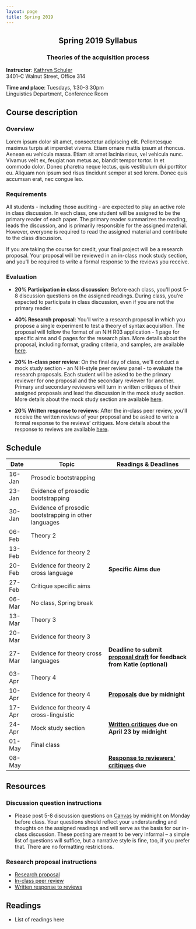 ```yaml
---
layout: page
title: Spring 2019
---
```


<h2 align="center">Spring 2019 Syllabus</h2>
<h3 align="center">Theories of the acquisition process</h3>

**Instructor**: [Kathryn Schuler](http://kathrynschuler.com)  
3401-C Walnut Street, Office 314

**Time and place**: Tuesdays, 1:30-3:30pm   
Linguistics Department, Conference Room

## Course description

### Overview
Lorem ipsum dolor sit amet, consectetur adipiscing elit. Pellentesque maximus turpis at imperdiet viverra. Etiam ornare mattis ipsum at rhoncus. Aenean eu vehicula massa. Etiam sit amet lacinia risus, vel vehicula nunc. Vivamus velit ex, feugiat non metus ac, blandit tempor tortor. In et commodo dolor. Donec pharetra neque lectus, quis vestibulum dui porttitor eu. Aliquam non ipsum sed risus tincidunt semper at sed lorem. Donec quis accumsan erat, nec congue leo.

### Requirements
All students - including those auditing - are expected to play an active role in class discussion. In each class, one student will be assigned to be the primary reader of each paper.  The primary reader summarizes the reading, leads the discussion, and is primarily responsible for the assigned material.  However, everyone is required to read the assigned material and contribute to the class discussion.

If you are taking the course for credit, your final project will be a research proposal.  Your proposal will be reviewed in an in-class mock study section, and you'll be required to write a formal response to the reviews you receive.

### Evaluation

* **20% Participation in class discussion**: Before each class, you'll post 5-8 discussion questions on the assigned readings.  During class, you're expected to participate in class discussion, even if you are not the primary reader.   

* **40% Research proposal**: You'll write a research proposal in which you propose a single experiment to test a theory of syntax acquisition.  The proposal will follow the format of an NIH R03 application - 1 page for specific aims and 6 pages for the research plan.  More details about the proposal, including format, grading criteria, and samples, are available [here](spring2019/research-proposal).

* **20% In-class peer review**: On the final day of class, we'll conduct a mock study section - an NIH-style peer review panel - to evaluate the research proposals.   Each student will be asked to be the primary reviewer for one proposal and the secondary reviewer for another.  Primary and secondary reviewers will turn in written critiques of their assigned proposals and lead the discussion in the mock study section.  More details about the mock study section are available [here](spring2019/research-proposal#in-class-peer-review).


* **20% Written response to reviews**: After the in-class peer review, you'll receive the written reviews of your proposal and  be asked to write a formal response to the reviews’ critiques. More details about the response to reviews are available [here](spring2019/research-proposal#written-response-to-reviews).

## Schedule

Date | Topic | Readings & **Deadlines**
 --- | --- | ---
16-Jan | Prosodic bootstrapping |
23-Jan | Evidence of prosodic bootstrapping |
30-Jan | Evidence of prosodic bootstrapping in other languages| 
06-Feb |  Theory 2 |
 13-Feb | Evidence for theory 2 |
20-Feb | Evidence for theory 2 cross language | **Specific Aims due**
 27-Feb | Critique specific aims |
06-Mar | No class, Spring break |
 13-Mar | Theory 3 |
 20-Mar | Evidence for theory 3 |
 27-Mar | Evidence for theory cross languages | **Deadline to submit [proposal draft](spring2018/research-proposal.html) for feedback from Katie (optional)**
 03-Apr | Theory 4 |
 10-Apr | Evidence for theory 4 | **[Proposals](spring2018/research-proposal.html) due by midnight**
17-Apr | Evidence for theory 4 cross-linguistic|
24-Apr | Mock study section | **[Written critiques](spring2018/research-proposal.html#in-class-peer-review) due on April 23 by midnight**
 01-May | Final class |
 08-May |  | **[Response to reviewers' critiques](spring2018/research-proposal.html#written-response-to-reviews) due**

## Resources

### Discussion question instructions

* Please post 5-8 discussion questions on [Canvas](https://canvas.upenn.edu/) by midnight on Monday before class. Your questions should reflect your understanding and thoughts on the assigned readings and will serve as the basis for our in-class discussion. These posting are meant to be very informal – a simple list of questions will suffice, but a narrative style is fine, too, if you prefer that.  There are no formatting restrictions.

### Research proposal instructions

* [Research proposal](spring2019/research-proposal.html)
* [In-class peer review](spring2019/research-proposal.html#in-class-peer-review)
* [Written response to reviews](spring2019/research-proposal.html#written-response-to-reviews)


## Readings

* List of readings here


<!--stackedit_data:
eyJoaXN0b3J5IjpbLTQwNjgzOTk3NSwtMjAyMzMzNTA0OV19
-->